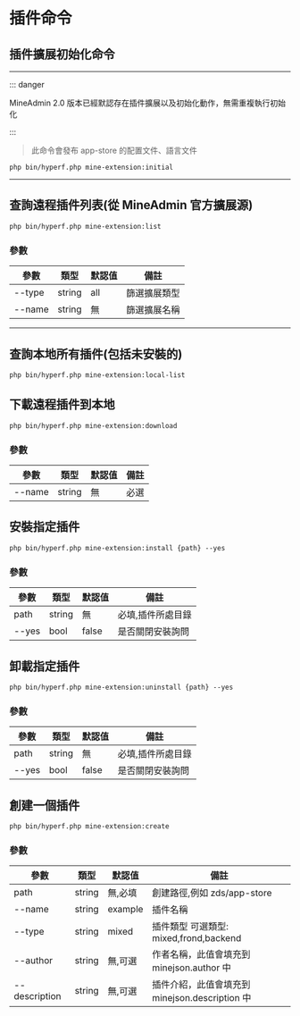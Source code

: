 # 插件命令

## 插件擴展初始化命令

---

::: danger

 MineAdmin 2.0 版本已經默認存在插件擴展以及初始化動作，無需重複執行初始化

:::


> 此命令會發布 app-store 的配置文件、語言文件

```shell
php bin/hyperf.php mine-extension:initial
```

---

## 查詢遠程插件列表(從 MineAdmin 官方擴展源)

```shell
php bin/hyperf.php mine-extension:list
```

### 參數

| 參數      | 類型      | 默認值  | 備註 |
|---------|---------|------| ---|
| --type  | string  | all  | 篩選擴展類型 | 
| --name | string | 無 | 篩選擴展名稱 |

---

## 查詢本地所有插件(包括未安裝的)

```shell
php bin/hyperf.php mine-extension:local-list
```

## 下載遠程插件到本地

```shell
php bin/hyperf.php mine-extension:download
```

### 參數

| 參數      | 類型      | 默認值 | 備註 |
|---------|---------|-----| ---|
| --name | string | 無   | 必選 |

## 安裝指定插件

```shell
php bin/hyperf.php mine-extension:install {path} --yes
```

### 參數

| 參數      | 類型      | 默認值 | 備註        |
|---------|---------|-----|-----------|
| path | string | 無 | 必填,插件所處目錄 |
| --yes | bool | false | 是否關閉安裝詢問  |


## 卸載指定插件

```shell
php bin/hyperf.php mine-extension:uninstall {path} --yes
```

### 參數

| 參數      | 類型      | 默認值 | 備註        |
|---------|---------|-----|-----------|
| path | string | 無 | 必填,插件所處目錄 |
| --yes | bool | false | 是否關閉安裝詢問  |


## 創建一個插件

```shell
php bin/hyperf.php mine-extension:create
```

### 參數

| 參數            | 類型      | 默認值     | 備註                                 |
|---------------|---------|---------|------------------------------------|
| path          | string | 無,必填    | 創建路徑,例如 zds/app-store              | 
| --name        | string | example | 插件名稱                               |                        
| --type        | string | mixed     | 插件類型 可選類型: mixed,frond,backend     |
| --author      | string| 無,可選    | 作者名稱，此值會填充到 minejson.author 中      |
| --description | string| 無,可選    | 插件介紹，此值會填充到 minejson.description 中 |
